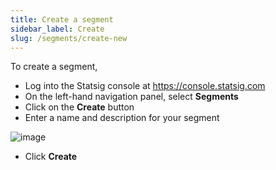 ```yaml
---
title: Create a segment
sidebar_label: Create
slug: /segments/create-new
---
```


To create a segment, 
- Log into the Statsig console at https://console.statsig.com 
- On the left-hand navigation panel, select **Segments**
- Click on the **Create** button 
- Enter a name and description for your segment

![image](https://user-images.githubusercontent.com/1315028/129094428-5caf6533-1c5d-483f-88dd-5c419b41dfb6.png)

- Click **Create**
